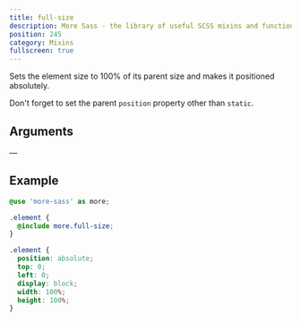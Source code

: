 ```yaml
---
title: full-size
description: More Sass - the library of useful SCSS mixins and functions.
position: 245
category: Mixins
fullscreen: true
---
```


Sets the element size to 100% of its parent size and makes it positioned absolutely.

<alert type="warning">Don't forget to set the parent `position` property other than `static`.</alert>

## Arguments

—

## Example

<code-group>

  <code-block label="SCSS" active>

  ```scss
  @use 'more-sass' as more;

  .element {
    @include more.full-size;
  }
  ```

  </code-block>

  <code-block label="Output">

  ```css
  .element {
    position: absolute;
    top: 0;
    left: 0;
    display: block;
    width: 100%;
    height: 100%;
  }
  ```

  </code-block>

</code-group>
